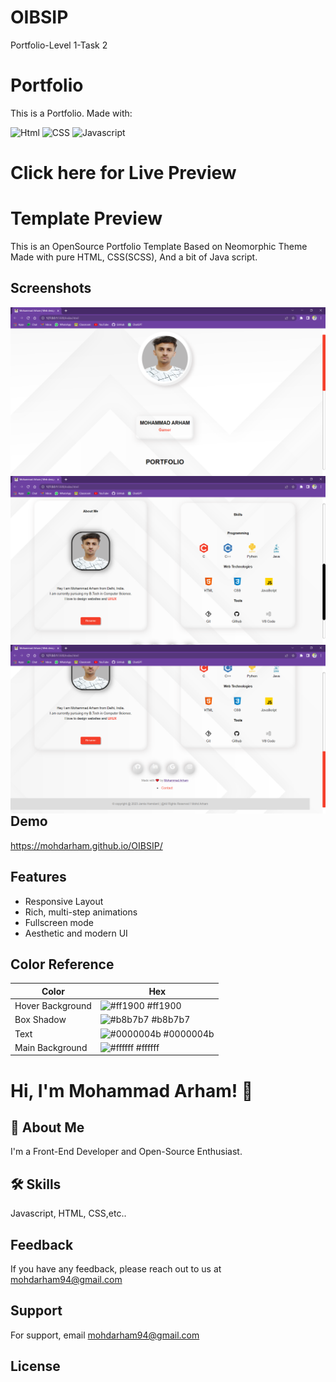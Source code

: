 # OIBSIP
Portfolio-Level 1-Task 2

# Portfolio

This is a Portfolio. 
Made with:

![Html](https://img.shields.io/badge/HTML5-E34F26?style=for-the-badge&logo=html5&logoColor=white)
![CSS](https://img.shields.io/badge/CSS3-1572B6?style=for-the-badge&logo=css3&logoColor=white)
![Javascript](https://img.shields.io/badge/JavaScript-323330?style=for-the-badge&logo=javascript&logoColor=F7DF1E)

# Click here for Live Preview



# Template Preview

This is an OpenSource Portfolio Template Based on Neomorphic Theme Made with pure HTML, CSS(SCSS), And a bit of Java script.

## Screenshots

<img src="assets\img\Mohammad Arham _ Web designer - 1.png"
     alt="template preview"
     style="float: left; margin-right: 10px;" />
<img src="assets\img\Mohammad Arham _ Web designer - 2.png"
     alt="template preview"
     style="float: left; margin-right: 10px;" />
<img src="assets\img\Mohammad Arham _ Web designer - 3.png"
      alt="template preview"
     style="float: left; margin-right: 10px;" />

  
## Demo

 https://mohdarham.github.io/OIBSIP/

  
## Features

- Responsive Layout
- Rich, multi-step animations 
- Fullscreen mode
- Aesthetic and modern UI


 ## Color Reference

| Color             | Hex                                                                |
| ----------------- | ------------------------------------------------------------------ |
| Hover Background  | ![#ff1900](https://via.placeholder.com/10/ff1900?text=+) #ff1900 |
| Box Shadow  | ![#b8b7b7](https://via.placeholder.com/10/b8b7b7?text=+) #b8b7b7 |
| Text | ![#0000004b](https://via.placeholder.com/10/0000004b?text=+) #0000004b |
| Main Background | ![#ffffff](https://via.placeholder.com/10/ffffff?text=+) #ffffff |


# Hi, I'm Mohammad Arham! 👋

## 🚀 About Me
I'm a Front-End Developer and Open-Source Enthusiast.
  
## 🛠 Skills
Javascript, HTML, CSS,etc..
  
## Feedback

If you have any feedback, please reach out to us at mohdarham94@gmail.com

## Support

For support, email mohdarham94@gmail.com


## License
